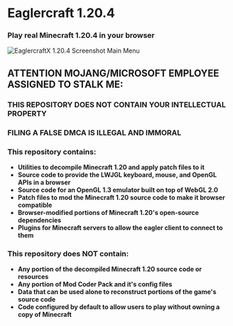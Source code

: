 # Eaglercraft 1.20.4

### Play real Minecraft 1.20.4 in your browser

![EaglercraftX 1.20.4 Screenshot Main Menu](https://raw.githubusercontent.com/ZixiaChen/Eaglercraft-1.20.4-Updated-/main/Screenshot%202024-05-20%2012.38.48%20PM.png)

## ATTENTION MOJANG/MICROSOFT EMPLOYEE ASSIGNED TO STALK ME:

### THIS REPOSITORY DOES NOT CONTAIN YOUR INTELLECTUAL PROPERTY

### FILING A FALSE DMCA IS ILLEGAL AND IMMORAL

### This repository contains:

 - **Utilities to decompile Minecraft 1.20 and apply patch files to it**
 - **Source code to provide the LWJGL keyboard, mouse, and OpenGL APIs in a browser**
 - **Source code for an OpenGL 1.3 emulator built on top of WebGL 2.0**
 - **Patch files to mod the Minecraft 1.20 source code to make it browser compatible**
 - **Browser-modified portions of Minecraft 1.20's open-source dependencies**
 - **Plugins for Minecraft servers to allow the eagler client to connect to them**

### This repository does NOT contain:

 - **Any portion of the decompiled Minecraft 1.20 source code or resources**
 - **Any portion of Mod Coder Pack and it's config files**
 - **Data that can be used alone to reconstruct portions of the game's source code**
 - **Code configured by default to allow users to play without owning a copy of Minecraft**
